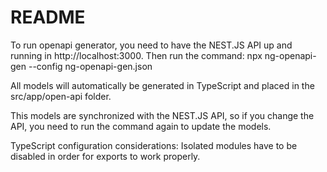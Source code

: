 # README

To run openapi generator, you need to have the NEST.JS API up and running in http://localhost:3000.
Then run the command: npx ng-openapi-gen --config ng-openapi-gen.json

All models will automatically be generated in TypeScript and placed in the src/app/open-api folder.

This models are synchronized with the NEST.JS API, so if you change the API, you need to run the command again to update the models.

TypeScript configuration considerations: 
Isolated modules have to be disabled in order for exports to work properly.
